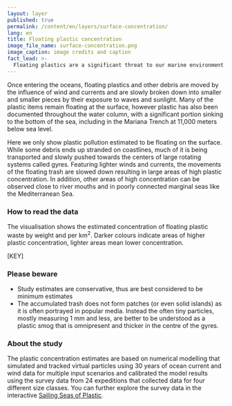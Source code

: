 ```yaml
---
layout: layer
published: true
permalink: /content/en/layers/surface-concentration/
lang: en
title: Floating plastic concentration
image_file_name: surface-concentration.png
image_caption: image credits and caption
fact_lead: >-
  Floating plastics are a significant threat to our marine environment. Many marine species, including seabirds, fish and marine mammals can become entangled in or ingest plastic debris and absorbed toxic pollutants that accumulate in the global food chains.
---
```


Once entering the oceans, floating plastics and other debris are moved by the influence of wind and currents and are slowly broken down into smaller and smaller pieces by their exposure to waves and sunlight. Many of the plastic items remain floating at the surface, however plastic has also been documented throughout the water column, with a significant portion sinking to the bottom of the sea, including in the Mariana Trench at 11,000 meters below sea level.

Here we only show plastic pollution estimated to be floating on the surface. While some debris ends up stranded on coastlines, much of it is being transported and slowly pushed towards the centers of large rotating systems called gyres. Featuring lighter winds and currents, the movements of the floating trash are slowed down resulting in large areas of high plastic concentration. In addition, other areas of high concentration can be observed close to river mouths and in poorly connected marginal seas like the Mediterranean Sea.

### How to read the data

The visualisation shows the estimated concentration of floating plastic waste by weight and per km<sup>2</sup>. Darker colours indicate areas of higher plastic concentration, lighter areas mean lower concentration.

[KEY]

### Please beware

* Study estimates are conservative, thus are best considered to be minimum estimates
* The accumulated trash does not form patches (or even solid islands) as it is often portrayed in popular media. Instead the often tiny particles, mostly measuring 1 mm and less, are better to be understood as a plastic smog that is omnipresent and thicker in the centre of the gyres.


### About the study

The plastic concentration estimates are based on numerical modelling that simulated and tracked virtual particles using 30 years of ocean current and wind data for multiple input scenarios and calibrated the model results using the survey data from 24 expeditions that collected data for four different size classes. You can further explore the survey data in the interactive [Sailing Seas of Plastic](http://app.dumpark.com/seas-of-plastic-2/).
